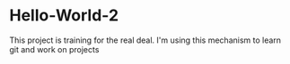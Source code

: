 # Hello-World-2
This  project is training for the real deal.
I'm using this mechanism to learn git and work on projects
